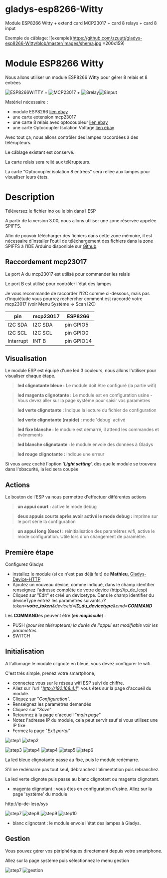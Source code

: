 # gladys-esp8266-Witty
Module ESP8266 Witty + extend card MCP23017 + card 8 relays + card 8 input

Exemple de câblage:
![exemple](https://github.com/zzuutt/gladys-esp8266-Witty/blob/master/images/shema.jpg =200x159)

# Module ESP8266 Witty
Nous allons utiliser un module ESP8266 Witty pour gérer 8 relais et 8 entrées

![ESP8266WITTY](https://github.com/zzuutt/gladys-esp8266-Witty/blob/master/images/ESP8266-Witty.jpg) + ![MCP23017](https://github.com/zzuutt/gladys-esp8266-Witty/blob/master/images/mcp23017.jpg) + ![8relay](https://github.com/zzuutt/gladys-esp8266-Witty/blob/master/images/8relay.jpg)![8input](https://github.com/zzuutt/gladys-esp8266-Witty/blob/master/images/8input.jpg)

Matériel nécessaire :
- module ESP8266 [lien ebay](https://www.ebay.fr/itm/ESP8266-Serial-WIFI-Witty-Cloud-Development-Board-ESP-12F-Module-MINI-Nodemcu/264039039222?_trkparms=aid=111001&algo=REC.SEED&ao=1&asc=20160908105057&meid=7912a8f239d74abcb7126c140473364d&pid=100675&rk=6&rkt=15&sd=173503702813&itm=264039039222&_trksid=p2481888.c100675.m4236&_trkparms=pageci:8df836f6-4f16-11e9-aa46-74dbd1802d22%7Cparentrq:b59144011690ad794a1eef74fff9554d%7Ciid:1)
- une carte extension mcp23017
- une carte 8 relais avec optocoupleur [lien ebay](https://www.ebay.fr/itm/1-2-4-8-16-12V-Channel-Relay-Module-With-optocoupler-For-PIC-AVR-DSP-ARM-Arduino/173604730014?var=472283979123&_trkparms=aid=222007&algo=SIM.MBE&ao=2&asc=20170831090034&meid=e1b7924e5ee348e0948b592fde06df41&pid=100005&rk=1&rkt=9&sd=391975892322&itm=472283979123&_trksid=p2047675.c100005.m1851) 
- une carte Optocoupler Isolation Voltage [lien ebay](https://www.ebay.fr/itm/Optocoupler-Isolation-Voltage-Test-Board-8-Channel-AC-220V-MCU-TTL-for-PLC/263162567047?_trkparms=aid=111001&algo=REC.SEED&ao=1&asc=20160908105057&meid=7912a8f239d74abcb7126c140473364d&pid=100675&rk=4&rkt=15&sd=173503702813&itm=263162567047&_trksid=p2481888.c100675.m4236&_trkparms=pageci:8df836f6-4f16-11e9-aa46-74dbd1802d22%7Cparentrq:b59144011690ad794a1eef74fff9554d%7Ciid:1)

Avec tout ça, nous allons contrôler des lampes raccordées à des télérupteurs. 

Le câblage existant est conservé. 

La carte relais sera relié aux télérupteurs.

La carte "Optocoupler isolation 8 entrées" sera reliée aux lampes pour visualiser leurs états.

# Description

Téléversez le fichier ino ou le bin dans l'ESP

A partir de la version 3.00, nous allons utiliser une zone réservée appelée SPIFFS.

Afin de pouvoir télécharger des fichiers dans cette zone mémoire, il est nécessaire d’installer l’outil de téléchargement des fichiers dans la zone SPIFFS à l’IDE Arduino disponible sur [Github](https://github.com/esp8266/arduino-esp8266fs-plugin).

## Raccordement mcp23017

Le port A du mcp23017 est utilisé pour commander les relais

Le port B est utilisé pour contrôler l'état des lampes

Je vous recommande de raccorder l'I2C comme ci-dessous, mais pas d’inquiétude vous pourrez rechercher comment est raccordé votre mcp23017 (voir Menu Système -> Scan I2C) 

| pin |      mcp23017      |     ESP8266
|-----|--------------------|--------------------
|I2C SDA | I2C SDA | pin GPIO5
|I2C SCL | I2C SCL | pin GPIO0
|Interrupt | INT B | pin GPIO14

## Visualisation 
Le module ESP est équipé d'une led 3 couleurs, nous allons l'utiliser pour visualiser chaque étape.
> **led clignotante bleue :**
> Le module doit être configuré (la partie wifi)

> **led magenta clignotante :**
> Le module est en configuration usine - Vous devez aller sur la page système pour saisir vos paramètres 

> **led verte clignotante :**
> Indique la lecture du fichier de configuration

>**led verte clignotante (rapide) :**
>mode 'debug' activé

>**led fixe blanche :**
>le module est démarré, il attend les commandes et évènements

> **led blanche clignotante :**
> le module envoie des données à Gladys

> **led rouge clignotante :**
> indique une erreur

Si vous avez coché l'option '***Light setting***', dès que le module se trouvera dans l'obscurité, la led sera coupée
 
## Actions
Le bouton de l'ESP va nous permettre d'effectuer différentes actions
> **un appui court :**
> active le mode debug

> **deux appuis courts après avoir activé le mode debug :**
> imprime sur le port série la configuration

> **un appui long (8sec) :**
> réinitialisation des paramètres wifi, active le mode configuration. Utile lors d'un changement de paramètre.

## Première étape
Configurez Gladys
* installez le module (si ce n'est pas déjà fait) de **Mathieu**, [Gladys-Device-HTTP](https://github.com/MathieuAndrade/Gladys-Device-HTTP)
* Ajoutez un nouveau device, comme indiqué, dans le champ identifier renseignez l'adresse complète de votre device (http://ip_de_lesp)
* Cliquez sur "Edit" et créé un devicetype. Dans le champ identifier du deviceType entrez les paramètres suivants */?token=**votre_token**&deviceid=**ID_du_devicetype**&cmd=**COMMAND***

Les **COMMAND**es peuvent être (***en majuscule***) :

* PUSH   *(pour les télérupteurs) la durée de l'appui est modifiable voir les paramètres*
* SWITCH

## Initialisation
A l'allumage le module clignote en bleue, vous devez configurer le wifi.

C'est très simple, prenez votre smartphone, 

* connectez vous sur le réseau wifi ESP suivi de chiffre.
* Allez sur l'url "*http://192.168.4.1*", vous êtes sur la page d'accueil du module.
* Cliquez sur "*Configuration*".
* Renseignez les paramètres demandés
* Cliquez sur "*Save*"
* Retournez à la page d'accueil "*main page*"
* Notez l'adresse IP du module, cela peut servir sauf si vous utilisez une IP fixe
* Fermez la page "*Exit portal*"

![step1](https://github.com/zzuutt/gladys-esp8266-Witty/blob/master/images/step1.jpg)
![step2](https://github.com/zzuutt/gladys-esp8266-Witty/blob/master/images/step2.jpg)

![step3](https://github.com/zzuutt/gladys-esp8266-Witty/blob/master/images/step3.jpg)
![step4](https://github.com/zzuutt/gladys-esp8266-Witty/blob/master/images/step4-2.jpg)
![step4](https://github.com/zzuutt/gladys-esp8266-Witty/blob/master/images/step4-3.jpg)
![step5](https://github.com/zzuutt/gladys-esp8266-Witty/blob/master/images/step6.jpg)
![step6](https://github.com/zzuutt/gladys-esp8266-Witty/blob/master/images/step8-0.jpg)

La led bleue clignotante passe au fixe, puis le module redémarre.

S'il ne redémarre pas tout seul, débranchez l'alimentation puis rebranchez.

La led verte clignote puis passe au blanc clignotant ou magenta clignotant. 

- magenta clignotant : vous êtes en configuration d'usine. Allez sur la page 'système' du module

http://ip-de-lesp/sys

![step7](https://github.com/zzuutt/gladys-esp8266-Witty/blob/master/images/step5-1.jpg)
![step8](https://github.com/zzuutt/gladys-esp8266-Witty/blob/master/images/step6-2.jpg)
![step9](https://github.com/zzuutt/gladys-esp8266-Witty/blob/master/images/step7-1.jpg)
![step10](https://github.com/zzuutt/gladys-esp8266-Witty/blob/master/images/step8-1.jpg)

- blanc clignotant : le module envoie l'état des lampes à Gladys.

## Gestion

Vous pouvez gérer vos périphériques directement depuis votre smartphone.

Allez sur la page système puis sélectionnez le menu gestion

![step7](https://github.com/zzuutt/gladys-esp8266-Witty/blob/master/images/step5-1.jpg)
![gestion](https://github.com/zzuutt/gladys-esp8266-Witty/blob/master/images/step9.jpg)
